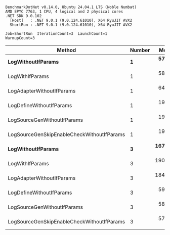 ```

BenchmarkDotNet v0.14.0, Ubuntu 24.04.1 LTS (Noble Numbat)
AMD EPYC 7763, 1 CPU, 4 logical and 2 physical cores
.NET SDK 9.0.102
  [Host]   : .NET 9.0.1 (9.0.124.61010), X64 RyuJIT AVX2
  ShortRun : .NET 9.0.1 (9.0.124.61010), X64 RyuJIT AVX2

Job=ShortRun  IterationCount=3  LaunchCount=1  
WarmupCount=3  

```
| Method                                     | Number | Mean      | Error     | StdDev   | Min       | Max       | Gen0   | Allocated |
|------------------------------------------- |------- |----------:|----------:|---------:|----------:|----------:|-------:|----------:|
| **LogWithoutIfParams**                         | **1**      |  **57.24 ns** |  **8.484 ns** | **0.465 ns** |  **56.89 ns** |  **57.77 ns** | **0.0052** |      **88 B** |
| LogWithIfParams                            | 1      |  58.54 ns |  0.518 ns | 0.028 ns |  58.51 ns |  58.57 ns | 0.0052 |      88 B |
| LogAdapterWithoutIfParams                  | 1      |  64.23 ns | 15.250 ns | 0.836 ns |  63.45 ns |  65.11 ns | 0.0052 |      88 B |
| LogDefineWithoutIfParams                   | 1      |  19.89 ns |  0.761 ns | 0.042 ns |  19.85 ns |  19.94 ns |      - |         - |
| LogSourceGenWithoutIfParams                | 1      |  19.94 ns |  0.999 ns | 0.055 ns |  19.90 ns |  20.00 ns |      - |         - |
| LogSourceGenSkipEnableCheckWithoutIfParams | 1      |  19.60 ns | 10.260 ns | 0.562 ns |  19.22 ns |  20.24 ns |      - |         - |
| **LogWithoutIfParams**                         | **3**      | **167.72 ns** | **11.266 ns** | **0.618 ns** | **167.25 ns** | **168.42 ns** | **0.0157** |     **264 B** |
| LogWithIfParams                            | 3      | 190.51 ns | 13.017 ns | 0.714 ns | 189.97 ns | 191.32 ns | 0.0157 |     264 B |
| LogAdapterWithoutIfParams                  | 3      | 184.45 ns |  5.645 ns | 0.309 ns | 184.11 ns | 184.72 ns | 0.0157 |     264 B |
| LogDefineWithoutIfParams                   | 3      |  59.39 ns |  0.961 ns | 0.053 ns |  59.34 ns |  59.44 ns |      - |         - |
| LogSourceGenWithoutIfParams                | 3      |  58.26 ns |  0.132 ns | 0.007 ns |  58.25 ns |  58.26 ns |      - |         - |
| LogSourceGenSkipEnableCheckWithoutIfParams | 3      |  57.23 ns |  0.581 ns | 0.032 ns |  57.19 ns |  57.25 ns |      - |         - |
